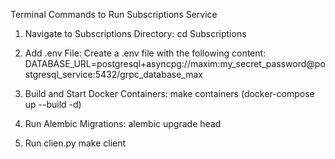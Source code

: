 Terminal Commands to Run Subscriptions Service

1. Navigate to Subscriptions Directory:
cd Subscriptions

2. Add .env File:
Create a .env file with the following content: DATABASE_URL=postgresql+asyncpg://maxim:my_secret_password@postgresql_service:5432/grpc_database_max

3. Build and Start Docker Containers:
make containers (docker-compose up --build -d)

4. Run Alembic Migrations:
alembic upgrade head

5. Run clien.py
make client